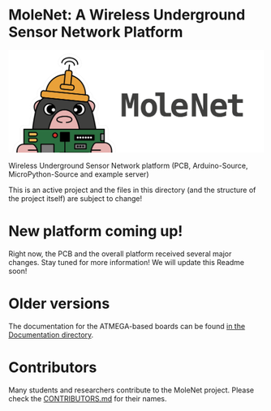 # MoleNet: A Wireless Underground Sensor Network Platform
![MoleNet Logo](images/2025_molenet_logo_small_text_blk.png)

Wireless Underground Sensor Network platform (PCB, Arduino-Source, MicroPython-Source and example
server)

This is an active project and the files in this directory (and the structure of
the project itself) are subject to change!

# New platform coming up!

Right now, the PCB and the overall platform received several major changes. Stay tuned for more information! We will update this Readme soon!

# Older versions

The documentation for the ATMEGA-based boards can be found [in the
Documentation directory](Documentation/MoleNet_ATMEGA.md).

# Contributors

Many students and researchers contribute to the MoleNet project. Please check
the [CONTRIBUTORS.md](CONTRIBUTORS.md) for their names.
